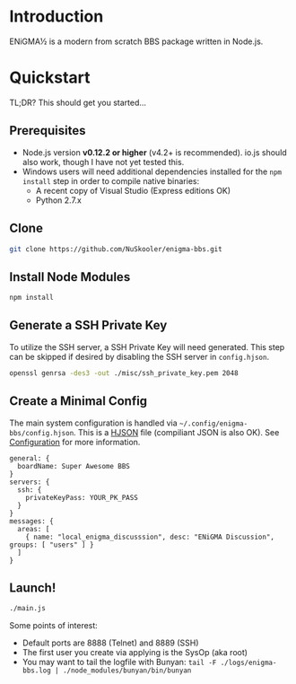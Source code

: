 # Introduction
ENiGMA½ is a modern from scratch BBS package written in Node.js.

# Quickstart
TL;DR? This should get you started...

## Prerequisites
* Node.js version **v0.12.2 or higher** (v4.2+ is recommended). io.js should also work, though I have not yet tested this.
* Windows users will need additional dependencies installed for the `npm install` step in order to compile native binaries:
  * A recent copy of Visual Studio (Express editions OK)
  * Python 2.7.x
  
## Clone
```bash
git clone https://github.com/NuSkooler/enigma-bbs.git
```

## Install Node Modules
```bash
npm install
```

## Generate a SSH Private Key
To utilize the SSH server, a SSH Private Key will need generated. This step can be skipped if desired by disabling the SSH server in `config.hjson`.
```bash
openssl genrsa -des3 -out ./misc/ssh_private_key.pem 2048
```

## Create a Minimal Config
The main system configuration is handled via `~/.config/enigma-bbs/config.hjson`. This is a [HJSON](http://hjson.org/) file (compiliant JSON is also OK). See [Configuration](config.md) for more information.

```hjson
general: {
  boardName: Super Awesome BBS
}
servers: {
  ssh: {
    privateKeyPass: YOUR_PK_PASS
  }
}
messages: {
  areas: [
    { name: "local_enigma_discusssion", desc: "ENiGMA Discussion", groups: [ "users" ] }
  ]
}
```

## Launch!
```bash
./main.js
```

Some points of interest:
* Default ports are 8888 (Telnet) and 8889 (SSH)
* The first user you create via applying is the SysOp (aka root)
* You may want to tail the logfile with Bunyan: `tail -F ./logs/enigma-bbs.log | ./node_modules/bunyan/bin/bunyan`